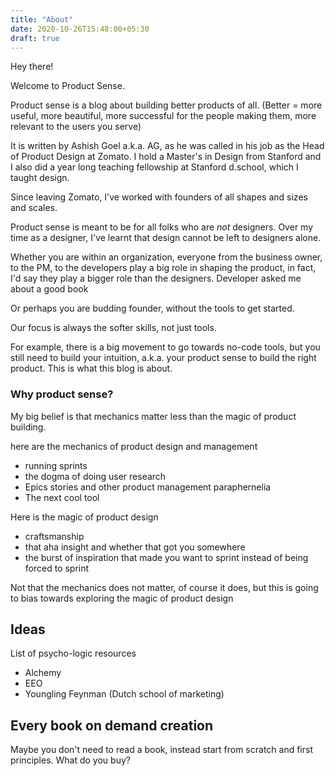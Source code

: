 ```yaml
---
title: "About"
date: 2020-10-26T15:48:00+05:30
draft: true
---
```


Hey there!

Welcome to Product Sense.

Product sense is a blog about building better products of all. (Better = more useful, more beautiful, more successful for the people making them, more relevant to the users you serve)

It is written by Ashish Goel a.k.a. AG, as he was called in his job as the Head of Product Design at Zomato. I hold a Master's in Design from Stanford and I also did a year long teaching fellowship at Stanford d.school, which I taught design.

Since leaving Zomato, I've worked with founders of all shapes and sizes and scales.

Product sense is meant to be for all folks who are *not* designers. Over my time as a designer, I've learnt that design cannot be left to designers alone. 

Whether you are within an organization, everyone from the business owner, to the PM, to the developers play a big role in shaping the product, in fact, I'd say they play a bigger role than the designers. Developer asked me about a good book

Or perhaps you are budding founder, without the tools to get started.

Our focus is always the softer skills, not just tools.

For example, there is a big movement to go towards no-code tools, but you still need to build your intuition, a.k.a. your product sense to build the right product. This is what this blog is about.

### Why product sense?

My big belief is that mechanics matter less than the magic of product building.

here are the mechanics of product design and management
* running sprints
* the dogma of doing user research
* Epics stories and other product management paraphernelia
* The next cool tool

Here is the magic of product design
* craftsmanship
* that aha insight and whether that got you somewhere
* the burst of inspiration that made you want to sprint instead of being forced to sprint

Not that the mechanics does not matter, of course it does, but this is going to bias towards exploring the magic of product design

## Ideas
List of psycho-logic resources
- Alchemy
- EEO
- Youngling Feynman (Dutch school of marketing)

## Every book on demand creation
Maybe you don't need to read a book, instead start from scratch and first principles.
What do you buy?